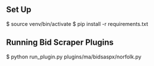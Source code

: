 Set Up
------
  $ source venv/bin/activate
  $ pip install -r requirements.txt

Running Bid Scraper Plugins
---------------------------
  $ python run_plugin.py plugins/ma/bidsaspx/norfolk.py
